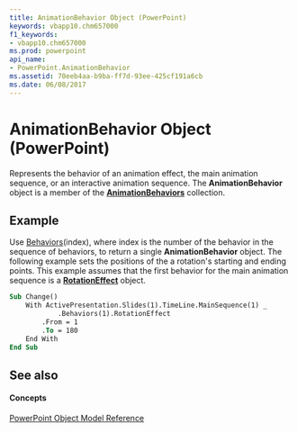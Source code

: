 ```yaml
---
title: AnimationBehavior Object (PowerPoint)
keywords: vbapp10.chm657000
f1_keywords:
- vbapp10.chm657000
ms.prod: powerpoint
api_name:
- PowerPoint.AnimationBehavior
ms.assetid: 70eeb4aa-b9ba-ff7d-93ee-425cf191a6cb
ms.date: 06/08/2017
---
```



# AnimationBehavior Object (PowerPoint)

Represents the behavior of an animation effect, the main animation sequence, or an interactive animation sequence. The **AnimationBehavior** object is a member of the **[AnimationBehaviors](animationbehaviors-object-powerpoint.md)** collection.


## Example

Use [Behaviors](effect-behaviors-property-powerpoint.md)(index), where index is the number of the behavior in the sequence of behaviors, to return a single **AnimationBehavior** object. The following example sets the positions of the a rotation's starting and ending points. This example assumes that the first behavior for the main animation sequence is a **[RotationEffect](rotationeffect-object-powerpoint.md)** object.


```vb
Sub Change()
    With ActivePresentation.Slides(1).TimeLine.MainSequence(1) _
            .Behaviors(1).RotationEffect
        .From = 1
        .To = 180
    End With
End Sub
```


## See also


#### Concepts


[PowerPoint Object Model Reference](object-model-powerpoint-vba-reference.md)

